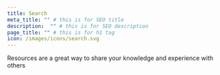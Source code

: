 ```yaml
---
title: Search
meta_title: "" # this is for SEO title
description:  "" # this is for SEO description
page_title: "" # this is for h1 tag
icon: /images/icons/search.svg
---
```

Resources are a great way to share your knowledge and experience with others
